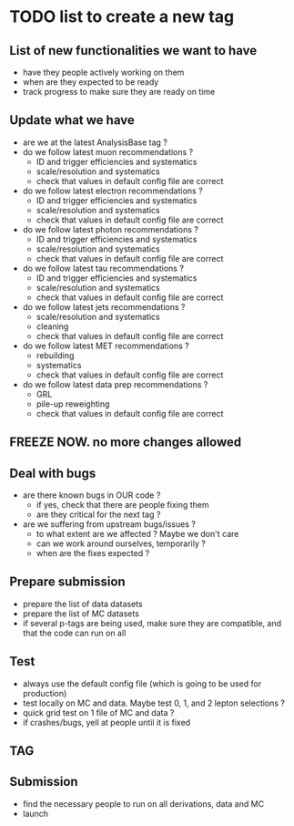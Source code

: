 # TODO list to create a new tag

## List of new functionalities we want to have
  - have they people actively working on them
  - when are they expected to be ready
  - track progress to make sure they are ready on time

## Update what we have
  - are we at the latest AnalysisBase tag ?
  - do we follow latest muon recommendations ?
    + ID and trigger efficiencies and systematics
    + scale/resolution and systematics
    + check that values in default config file are correct
  - do we follow latest electron recommendations ?
    + ID and trigger efficiencies and systematics
    + scale/resolution and systematics
    + check that values in default config file are correct
  - do we follow latest photon recommendations ?
    + ID and trigger efficiencies and systematics
    + scale/resolution and systematics
    + check that values in default config file are correct
  - do we follow latest tau recommendations ?
    + ID and trigger efficiencies and systematics
    + scale/resolution and systematics
    + check that values in default config file are correct
  - do we follow latest jets recommendations ?
    + scale/resolution and systematics
    + cleaning
    + check that values in default config file are correct
  - do we follow latest MET recommendations ?
    + rebuilding
    + systematics
    + check that values in default config file are correct
  - do we follow latest data prep recommendations ?
    + GRL
    + pile-up reweighting
    + check that values in default config file are correct

## FREEZE NOW. no more changes allowed

## Deal with bugs
  - are there known bugs in OUR code ?
    + if yes, check that there are people fixing them
    + are they critical for the next tag ?
  - are we suffering from upstream bugs/issues ?
    + to what extent are we affected ? Maybe we don't care
    + can we work around ourselves, temporarily ?
    + when are the fixes expected ?

## Prepare submission
  - prepare the list of data datasets
  - prepare the list of MC datasets
  - if several p-tags are being used, make sure they are compatible, and
    that the code can run on all

## Test
  - always use the default config file (which is going to be used for production)
  - test locally on MC and data. Maybe test 0, 1, and 2 lepton selections ?
  - quick grid test on 1 file of MC and data ?
  - if crashes/bugs, yell at people until it is fixed

## TAG

## Submission
  - find the necessary people to run on all derivations, data and MC
  - launch
